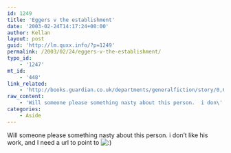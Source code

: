 ```yaml
---
id: 1249
title: 'Eggers v the establishment'
date: '2003-02-24T14:17:24+00:00'
author: Kellan
layout: post
guid: 'http://lm.quxx.info/?p=1249'
permalink: /2003/02/24/eggers-v-the-establishment/
typo_id:
    - '1247'
mt_id:
    - '448'
link_related:
    - 'http://books.guardian.co.uk/departments/generalfiction/story/0,6000,896273,00.html'
raw_content:
    - 'Will someone please something nasty about this person.  i don\''t like his work, and I need a url to point to :)'
categories:
    - Aside
---
```


Will someone please something nasty about this person. i don’t like his work, and I need a url to point to ![:)](http://lm.local/wp-includes/images/smilies/simple-smile.png)
